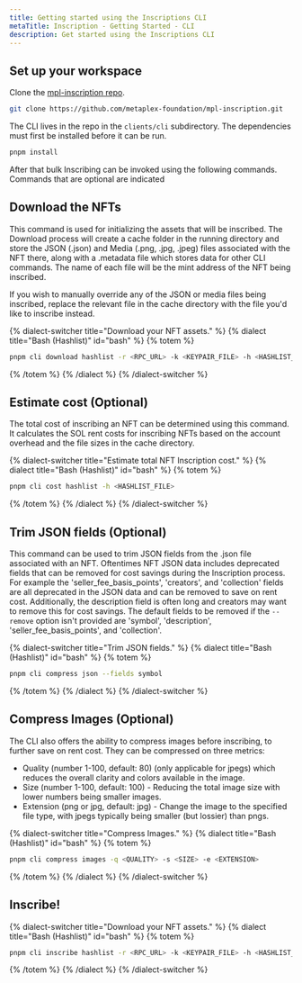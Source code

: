 ```yaml
---
title: Getting started using the Inscriptions CLI
metaTitle: Inscription - Getting Started - CLI
description: Get started using the Inscriptions CLI
---
```


## Set up your workspace

Clone the [mpl-inscription repo](https://github.com/metaplex-foundation/mpl-inscription/).

```bash
git clone https://github.com/metaplex-foundation/mpl-inscription.git
```

The CLI lives in the repo in the `clients/cli` subdirectory. The dependencies must first be installed before it can be run.

```bash
pnpm install
```

After that bulk Inscribing can be invoked using the following commands. Commands that are optional are indicated

## Download the NFTs

This command is used for initializing the assets that will be inscribed. The Download process will create a cache folder in the running directory and store the JSON (.json) and Media (.png, .jpg, .jpeg) files associated with the NFT there, along with a .metadata file which stores data for other CLI commands. The name of each file will be the mint address of the NFT being inscribed.

If you wish to manually override any of the JSON or media files being inscribed, replace the relevant file in the cache directory with the file you'd like to inscribe instead.

{% dialect-switcher title="Download your NFT assets." %}
{% dialect title="Bash (Hashlist)" id="bash" %}
{% totem %}

```bash
pnpm cli download hashlist -r <RPC_URL> -k <KEYPAIR_FILE> -h <HASHLIST_FILE>
```

{% /totem %}
{% /dialect %}
{% /dialect-switcher %}

## Estimate cost (Optional)

The total cost of inscribing an NFT can be determined using this command. It calculates the SOL rent costs for inscribing NFTs based on the account overhead and the file sizes in the cache directory.

{% dialect-switcher title="Estimate total NFT Inscription cost." %}
{% dialect title="Bash (Hashlist)" id="bash" %}
{% totem %}

```bash
pnpm cli cost hashlist -h <HASHLIST_FILE>
```

{% /totem %}
{% /dialect %}
{% /dialect-switcher %}

## Trim JSON fields (Optional)

This command can be used to trim JSON fields from the .json file associated with an NFT. Oftentimes NFT JSON data includes deprecated fields that can be removed for cost savings during the Inscription process. For example the 'seller_fee_basis_points', 'creators', and 'collection' fields are all deprecated in the JSON data and can be removed to save on rent cost. Additionally, the description field is often long and creators may want to remove this for cost savings. The default fields to be removed if the `--remove` option isn't provided are 'symbol', 'description', 'seller_fee_basis_points', and 'collection'.

{% dialect-switcher title="Trim JSON fields." %}
{% dialect title="Bash (Hashlist)" id="bash" %}
{% totem %}

```bash
pnpm cli compress json --fields symbol
```

{% /totem %}
{% /dialect %}
{% /dialect-switcher %}

## Compress Images (Optional)

The CLI also offers the ability to compress images before inscribing, to further save on rent cost. They can be compressed on three metrics:

- Quality (number 1-100, default: 80) (only applicable for jpegs) which reduces the overall clarity and colors available in the image.
- Size (number 1-100, default: 100) - Reducing the total image size with lower numbers being smaller images.
- Extension (png or jpg, default: jpg) - Change the image to the specified file type, with jpegs typically being smaller (but lossier) than pngs.

{% dialect-switcher title="Compress Images." %}
{% dialect title="Bash (Hashlist)" id="bash" %}
{% totem %}

```bash
pnpm cli compress images -q <QUALITY> -s <SIZE> -e <EXTENSION>
```

{% /totem %}
{% /dialect %}
{% /dialect-switcher %}

## Inscribe!

{% dialect-switcher title="Download your NFT assets." %}
{% dialect title="Bash (Hashlist)" id="bash" %}
{% totem %}

```bash
pnpm cli inscribe hashlist -r <RPC_URL> -k <KEYPAIR_FILE> -h <HASHLIST_FILE>
```

{% /totem %}
{% /dialect %}
{% /dialect-switcher %}
